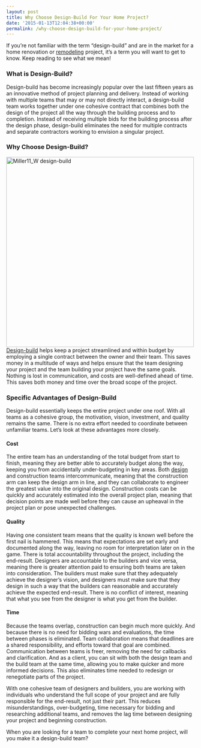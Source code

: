 ```yaml
---
layout: post
title: Why Choose Design-Build For Your Home Project?
date: '2015-01-13T12:04:38+00:00'
permalink: /why-choose-design-build-for-your-home-project/
---
```

If you’re not familiar with the term “design-build” and are in the market for a home renovation or <a href="http://www.murraylampert.com/remodel/" target="_blank">remodeling</a> project, it’s a term you will want to get to know. Keep reading to see what we mean!
<h3>What is Design-Build?</h3>
Design-build has become increasingly popular over the last fifteen years as an innovative method of project planning and delivery. Instead of working with multiple teams that may or may not directly interact, a design-build team works together under one cohesive contract that combines both the design of the project all the way through the building process and to completion. Instead of receiving multiple bids for the building process after the design phase, design-build eliminates the need for multiple contracts and separate contractors working to envision a singular project.
<h3>Why Choose Design-Build?</h3>
<img class="alignright size-full wp-image-2734" src="http://murraylampert.com/wp-content/uploads/Miller11_W.jpg" alt="Miller11_W design-build" width="500" height="507" />
<a href="http://www.murraylampert.com/san-diego-design-build-contractors/" target="_blank">Design-build</a> helps keep a project streamlined and within budget by employing a single contract between the owner and their team. This saves money in a multitude of ways and helps ensure that the team designing your project and the team building your project have the same goals. Nothing is lost in communication, and costs are well-defined ahead of time. This saves both money and time over the broad scope of the project.
<h3>Specific Advantages of Design-Build</h3>
Design-build essentially keeps the entire project under one roof. With all teams as a cohesive group, the motivation, vision, investment, and quality remains the same. There is no extra effort needed to coordinate between unfamiliar teams. Let’s look at these advantages more closely.
<h4><strong>Cost</strong></h4>
The entire team has an understanding of the total budget from start to finish, meaning they are better able to accurately budget along the way, keeping you from accidentally under-budgeting in key areas. Both <a href="http://www.murraylampert.com/san-diego-home-design-serivces/" target="_blank">design</a> and construction teams intercommunicate, meaning that the construction arm can keep the design arm in line, and they can collaborate to engineer the greatest value into the original design. Construction costs can be quickly and accurately estimated into the overall project plan, meaning that decision points are made well before they can cause an upheaval in the project plan or pose unexpected challenges.
<h4><strong>Quality</strong></h4>
Having one consistent team means that the quality is known well before the first nail is hammered. This means that expectations are set early and documented along the way, leaving no room for interpretation later on in the game. There is total accountability throughout the project, including the end-result. Designers are accountable to the builders and vice versa, meaning there is greater attention paid to ensuring both teams are taken into consideration. The builders must make sure that they adequately achieve the designer’s vision, and designers must make sure that they design in such a way that the builders can reasonable and accurately achieve the expected end-result. There is no conflict of interest, meaning that what you see from the designer is what you get from the builder.
<h4><strong>Time</strong></h4>
Because the teams overlap, construction can begin much more quickly. And because there is no need for bidding wars and evaluations, the time between phases is eliminated. Team collaboration means that deadlines are a shared responsibility, and efforts toward that goal are combined. Communication between teams is freer, removing the need for callbacks and clarification. And as a client, you can sit with both the design team and the build team at the same time, allowing you to make quicker and more informed decisions. This also eliminates time needed to redesign or renegotiate parts of the project.

With one cohesive team of designers and builders, you are working with individuals who understand the full scope of your project and are fully responsible for the end-result, not just their part. This reduces misunderstandings, over-budgeting, time necessary for bidding and researching additional teams, and removes the lag time between designing your project and beginning construction.

When you are looking for a team to complete your next home project, will you make it a design-build team?
